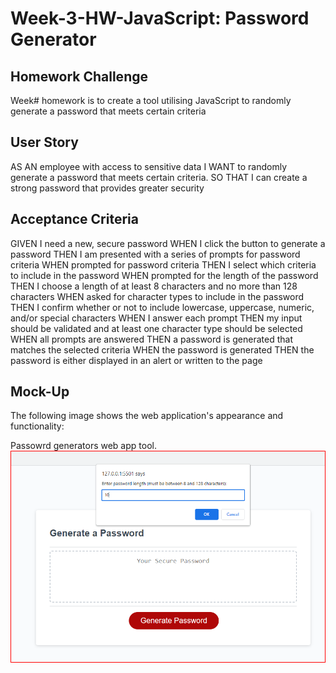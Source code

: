 # Week-3-HW-JavaScript: Password Generator

## Homework Challenge

Week# homework is to create a tool utilising JavaScript to randomly generate a password that meets certain criteria

## User Story

AS AN employee with access to sensitive data
I WANT to randomly generate a password that meets certain criteria.
SO THAT I can create a strong password that provides greater security

## Acceptance Criteria

GIVEN I need a new, secure password
WHEN I click the button to generate a password
THEN I am presented with a series of prompts for password criteria
WHEN prompted for password criteria
THEN I select which criteria to include in the password
WHEN prompted for the length of the password
THEN I choose a length of at least 8 characters and no more than 128 characters
WHEN asked for character types to include in the password
THEN I confirm whether or not to include lowercase, uppercase, numeric, and/or special characters
WHEN I answer each prompt
THEN my input should be validated and at least one character type should be selected
WHEN all prompts are answered
THEN a password is generated that matches the selected criteria
WHEN the password is generated
THEN the password is either displayed in an alert or written to the page

## Mock-Up

The following image shows the web application's appearance and functionality:

Passowrd generators web app tool.<img src="assets\images\03-javascript-homework-screendemo.png" alt="Password generator web app tool">
